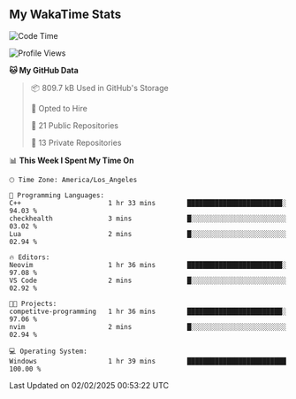 ## My WakaTime Stats
<!--START_SECTION:waka-->
![Code Time](http://img.shields.io/badge/Code%20Time-203%20hrs%202%20mins-blue)

![Profile Views](http://img.shields.io/badge/Profile%20Views-0-blue)

**🐱 My GitHub Data** 

> 📦 809.7 kB Used in GitHub's Storage 
 > 
> 💼 Opted to Hire
 > 
> 📜 21 Public Repositories 
 > 
> 🔑 13 Private Repositories 
 > 
📊 **This Week I Spent My Time On** 

```text
🕑︎ Time Zone: America/Los_Angeles

💬 Programming Languages: 
C++                      1 hr 33 mins        ████████████████████████░   94.03 % 
checkhealth              3 mins              █░░░░░░░░░░░░░░░░░░░░░░░░   03.02 % 
Lua                      2 mins              █░░░░░░░░░░░░░░░░░░░░░░░░   02.94 % 

🔥 Editors: 
Neovim                   1 hr 36 mins        ████████████████████████░   97.08 % 
VS Code                  2 mins              █░░░░░░░░░░░░░░░░░░░░░░░░   02.92 % 

🐱‍💻 Projects: 
competitve-programming   1 hr 36 mins        ████████████████████████░   97.06 % 
nvim                     2 mins              █░░░░░░░░░░░░░░░░░░░░░░░░   02.94 % 

💻 Operating System: 
Windows                  1 hr 39 mins        █████████████████████████   100.00 % 
```


 Last Updated on 02/02/2025 00:53:22 UTC
<!--END_SECTION:waka-->
